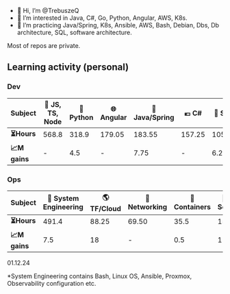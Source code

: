 - 👋 Hi, I’m @TrebuszeQ
- 👀 I’m interested in Java, C#, Go, Python, Angular, AWS, K8s.
- 🌱 I’m practicing Java/Spring, K8s, Ansible, AWS, Bash, Debian, Dbs, Db architecture, SQL, software architecture.

Most of repos are private. 

<h2>Learning activity (personal)</h2>
<h3>Dev</h3>
<table class="darkTable">
<thead>
  <tr>
    <th>Subject</th>
    <th>🌱 JS, TS, Node</th>
    <th>🐍 Python</th>
    <th>🌐 Angular</th>
    <th>🌋 Java/Spring</th>
    <th>💶 C#</th>
    <th>📓 SQL</th>
    <th>❄️ C++</th>
    <th>🌐 React</th>
    <th>🐹 Go</th>
    <th>🏗️ Architecture</th>
  </tr>
</thead>
<tbody>
  <tr>
    <td><strong>⏳Hours</strong></td>
    <td>568.8</td>
    <td>318.9</td>
    <td>179.05</td>
    <td>183.55</td>
    <td>157.25</td>
    <td>105.65</td>
    <td>40.55</td>
    <td>25.7</td>
    <td>24.65</td>
    <td>3.75</td>
  </tr>
  <tr>
    <td><strong>📈M gains</strong></td>
    <td>-</td>
    <td>4.5</td>
    <td>-</td>
    <td>7.75</td>
    <td>-</td>
    <td>6.25</td>
    <td>-</td>
    <td>-</td>
    <td>8.75</td>
    <td>3.75</td>
  </tr>
</tbody>
</table>
<h3>Ops</h3>
<table class="darkTable">
<thead>
  <tr>
    <th>Subject</th>
    <th>🐧 System Engineering</th>
    <th>🌎 TF/Cloud</th>
    <th>🌉 Networking</th>
    <th>🐋 Containers</th>
    <th>🚓 Sec</th>
    <th>🔒 Db</th>
</thead>
<tbody>
  <tr>
    <td><strong>⏳Hours </strong></td>
    <td>491.4</td>
    <td>88.25</td>
    <td>69.50</td>
    <td>35.5</td>
    <td>15</td>
    <td>5</td>
  </tr>
  <tr>
    <td><strong>📈M gains </strong></td>
    <td>7.5</td>
    <td>18</td>
    <td>-</td>
    <td>0.5</td>
    <td>1</td>
    <td>5</td>
  </tr>
</tbody>
</table>
01.12.24

*System Engineering contains Bash, Linux OS, Ansible, Proxmox, Observability configuration etc.
<!---
TrebuszeQ/TrebuszeQ is a ✨ special ✨ repository because its `README.md` (this file) appears on your GitHub profile.
You can click the Preview link to take a look at your changes.
- 💞️ I’m looking to collaborate on ...
- 📫 How to reach me ...
--->
